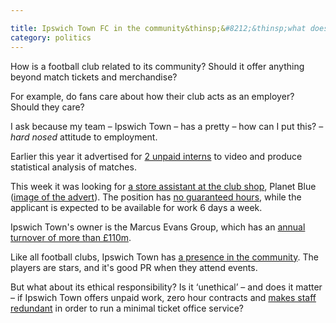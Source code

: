 ```yaml
---

title: Ipswich Town FC in the community&thinsp;&#8212;&thinsp;what does it owe?
category: politics
---
```


How is a football club related to its community? Should it offer anything beyond match tickets and merchandise?

For example, do fans care about how their club acts as an employer? Should they care?

I ask because my team &#8211; Ipswich Town &#8211; has a pretty &#8211; how can I put this? &#8211; *hard nosed* attitude to employment.

Earlier this year it advertised for [2 unpaid interns](https://itfcturnstileblues.wordpress.com/2013/08/15/704/trackback/) to video and produce statistical analysis of matches.

This week it was looking for [a store assistant at the club shop](https://www.itfc.co.uk/news/article/jobs-planet-blue-retail-store-assistant-1156112.aspx), Planet Blue ([image of the advert](/uploads/zero-itfc.png)). The position has [no guaranteed hours](https://twitter.com/ITFC_PlanetBlue/status/398498855370514432), while the applicant is expected to be available for work 6 days a week.

Ipswich Town's owner is the Marcus Evans Group, which has an [annual turnover of more than &pound;110m](https://www.worksmart.org.uk/company/company.php?id=02224523).

Like all football clubs, Ipswich Town has [a presence in the community](https://www.itfc.co.uk/news/article/alan-lee-player-visit-1159263.aspx). The players are stars, and it's good PR when they attend events.

But what about its ethical responsibility? Is it &#8216;unethical&#8217; &#8211; and does it matter &#8211; if Ipswich Town offers unpaid work, zero hour contracts and [makes staff redundant](https://www.twtd.co.uk/ipswich-town-news/23253/redundancies-as-town-restructure-ticketing) in order to run a minimal ticket office service?
